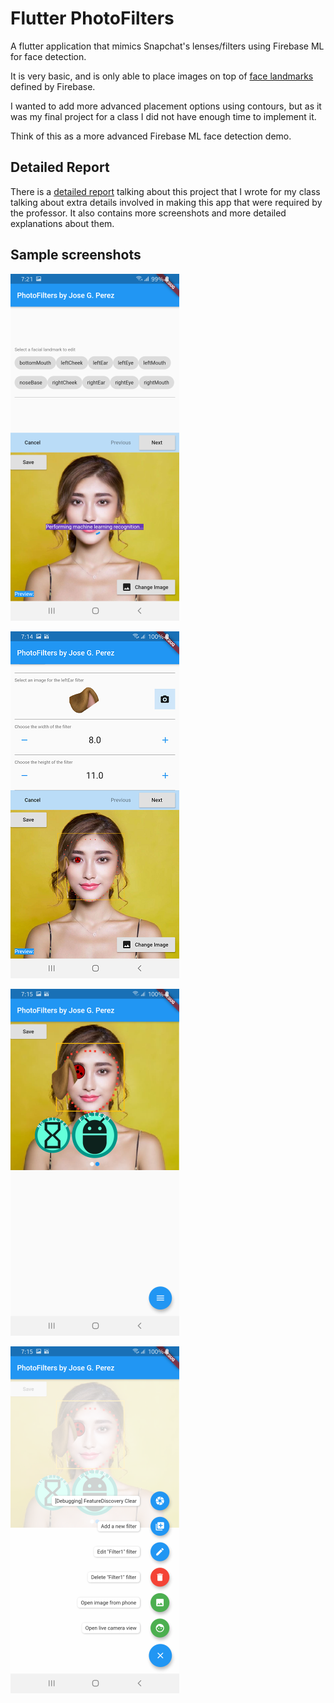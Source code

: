 # Flutter PhotoFilters
A flutter application that mimics Snapchat's lenses/filters using Firebase ML for face detection.

It is very basic, and is only able to place images on top of [face landmarks](https://pub.dev/documentation/firebase_ml_vision/latest/firebase_ml_vision/FaceLandmarkType-class.html) defined by Firebase.

I wanted to add more advanced placement options using contours, but as it was my final project for a class I did not have enough time to implement it.

Think of this as a more advanced Firebase ML face detection demo.

## Detailed Report
There is a [detailed report](/report.docx) talking about this project that I wrote for my class talking about extra details involved in making this app that were required by the professor.
It also contains more screenshots and more detailed explanations about them.

## Sample screenshots
![Screenshot of image loading](/loading.png)

![Screenshot of filter editing](/editing.png)

![Screenshot of filter list containing saved filters](/filter_list.png)

![Screenshot of floating action button using speed-dial style](/speed_dial.png)
